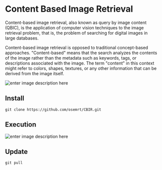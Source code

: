 
Content Based Image Retrieval
=====
Content-based image retrieval, also known as query by image content (QBIC), is the application of computer vision techniques to the image retrieval problem, that is, the problem of searching for digital images in large databases. 

Content-based image retrieval is opposed to traditional concept-based approaches. "Content-based" means that the search analyzes the contents of the image rather than the metadata such as keywords, tags, or descriptions associated with the image. The term "content" in this context might refer to colors, shapes, textures, or any other information that can be derived from the image itself. 

![enter image description here](https://drive.google.com/uc?id=1oWnIbUO2ivRSLIkIEP3R8EjvGDXPmzcn)


Install
-----
	git clone https://github.com/osemrt/CBIR.git
	
Execution
-----
![enter image description here](https://drive.google.com/uc?id=1w00NkjrkWj8mt9CozSSuxlVkQbTMWEXc)
	
Update
-----
	git pull



